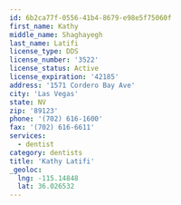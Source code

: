 ```yaml
---
id: 6b2ca77f-0556-41b4-8679-e98e5f75060f
first_name: Kathy
middle_name: Shaghayegh
last_name: Latifi
license_type: DDS
license_number: '3522'
license_status: Active
license_expiration: '42185'
address: '1571 Cordero Bay Ave'
city: 'Las Vegas'
state: NV
zip: '89123'
phone: '(702) 616-1600'
fax: '(702) 616-6611'
services:
  - dentist
category: dentists
title: 'Kathy Latifi'
_geoloc:
  lng: -115.14848
  lat: 36.026532
---
```

